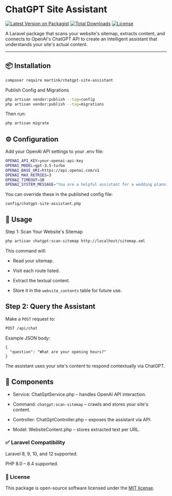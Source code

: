# ChatGPT Site Assistant

[![Latest Version on Packagist](https://img.shields.io/packagist/v/martink/chatgpt-site-assistant.svg?style=flat-square)](https://packagist.org/packages/martink/chatgpt-site-assistant)
[![Total Downloads](https://img.shields.io/packagist/dt/martink/chatgpt-site-assistant.svg?style=flat-square)](https://packagist.org/packages/martink/chatgpt-site-assistant)
[![License](https://img.shields.io/github/license/karadzinov/chatgpt-site-assistant.svg?style=flat-square)](https://github.com/karadzinov/chatgpt-site-assistant/blob/main/LICENSE)


A Laravel package that scans your website's sitemap, extracts content, and connects to OpenAI's ChatGPT API to create an intelligent assistant that understands your site's actual content.

---

## 📦 Installation

```bash
composer require martink/chatgpt-site-assistant
```

Publish Config and Migrations
```bash
php artisan vendor:publish --tag=config
php artisan vendor:publish --tag=migrations
```
Then run:
```bash
php artisan migrate
```
## ⚙️ Configuration
Add your OpenAI API settings to your .env file:
```bash
OPENAI_API_KEY=your-openai-api-key
OPENAI_MODEL=gpt-3.5-turbo
OPENAI_BASE_URI=https://api.openai.com/v1
OPENAI_MAX_RETRIES=3
OPENAI_TIMEOUT=30
OPENAI_SYSTEM_MESSAGE="You are a helpful assistant for a wedding planning website. Use the following context to answer the user's question."
```
You can override these in the published config file:
<pre><code>config/chatgpt-site-assistant.php</code></pre>

## 🧠 Usage
Step 1: Scan Your Website's Sitemap
```bash
php artisan chatgpt:scan-sitemap http://localhost/sitemap.xml
```
This command will:

* Read your sitemap.

* Visit each route listed.

* Extract the textual content.

* Store it in the <code>website_contents</code> table for future use.

## Step 2: Query the Assistant
Make a <code>POST</code> request to:
```bash
POST /api/chat
```
Example JSON body:
```
{
  "question": "What are your opening hours?"
}
```
The assistant uses your site's content to respond contextually via ChatGPT.
## 🧩 Components
* Service: ChatGptService.php – handles OpenAI API interaction.

* Command: <code>chatgpt:scan-sitemap</code> – crawls and stores your site's content.

* Controller: ChatGptController.php – exposes the assistant via API.

* Model: WebsiteContent.php – stores extracted text per URL.

### ✅ Laravel Compatibility
Laravel 8, 9, 10, and 12 supported.

PHP 8.0 – 8.4 supported.

### 📄 License

This package is open-source software licensed under the [MIT license](LICENSE).

